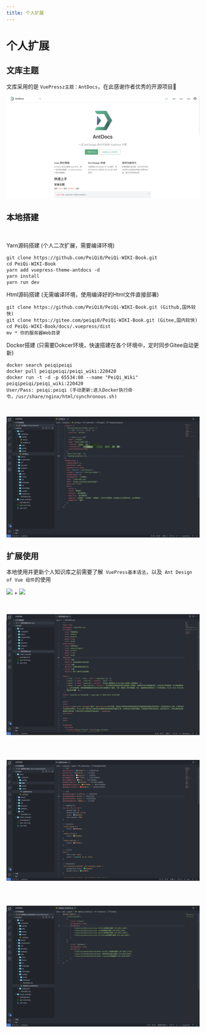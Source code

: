 ```yaml
---
title: 个人扩展
---
```


# 个人扩展

## 文库主题

文库采用的是 `VuePressz主题：AntDocs`，在此感谢作者优秀的开源项目🌟

![image-20220312115845201](../.vuepress/public/img/image-20220312115845201.png)

## 本地搭建

<a-alert type="success" message="文库支持多种快捷的方式在本地搭建随时查阅文库，项目图片均为本地化，推荐Docker或内网搭建，不推荐公网服务器部署" description="" showIcon>
</a-alert>
<br/>

<a-checkbox checked>Yarn源码搭建 (个人二次扩展，需要编译环境)</a-checkbox></br>

```shell
git clone https://github.com/PeiQi0/PeiQi-WIKI-Book.git
cd PeiQi-WIKI-Book
yarn add vuepress-theme-antdocs -d
yarn install
yarn run dev
```

<a-checkbox checked>Html源码搭建 (无需编译环境，使用编译好的Html文件直接部署)</a-checkbox></br>

```shell
git clone https://github.com/PeiQi0/PeiQi-WIKI-Book.git (Github,国外较快)
git clone https://gitee.com/peiqi0/PeiQi-WIKI-Book.git (Gitee,国内较快)
cd PeiQi-WIKI-Book/docs/.vuepress/dist
mv * 你的服务器Web目录
```

<a-checkbox checked>Docker搭建 (只需要Dokcer环境，快速搭建在各个环境中，定时同步Gitee自动更新)</a-checkbox></br>

```shell
docker search peiqipeiqi
docker pull peiqipeiqi/peiqi_wiki:220420
docker run -t -d -p 65534:80 --name "PeiQi_Wiki" peiqipeiqi/peiqi_wiki:220420
User/Pass: peiqi:peiqi (手动更新:进入Docker执行命令，/usr/share/nginx/html/synchronous.sh)
```

<a-alert type="success" message="如果想要内部更新交流，需要打开插件添加评论插件密钥，生成方法见插件文档" description="" showIcon>
</a-alert>
<br/>

![image-20220312125219622](../.vuepress/public/img/image-20220312125219622.png)

## 扩展使用

本地使用并更新个人知识库之前需要了解` VuePress基本语法`，以及` Ant Design of Vue 组件`的使用

<div class="pic-plus" align="left">
  <img width="150" src="https://gw.alipayobjects.com/zos/rmsportal/KDpgvguMpGfqaHPjicRK.svg" />
  <span>+</span>
  <img width="160" src="https://qn.antdv.com/vue.png" />
</div>



<br/>

<a-alert type="success" message="文库目录大致分为下列图示，其中文章存放目录为 wiki(漏洞相关), ctf (CTF模块), redteam(红蓝对抗)，其他文件为介绍文档" description="" showIcon>
</a-alert>
<br/>

![image-20220312120618163](../.vuepress/public/img/image-20220312120618163.png)

<br/>

<a-alert type="success" message="颜色主题延续了之前Gitbook蓝色主题风格，你可以通过修改文件配置来配置自己喜欢的主题" description="" showIcon>
</a-alert>
<br/>

![image-20220312121213398](../.vuepress/public/img/image-20220312121213398.png)

<br/>

<a-alert type="success" message="文章添加请遵循 VuePress 的规范，在 sidebar_contents.js 文件中添加文件名，docs/.vuepress/config 目录下的文件中添加目录或侧边栏" description="" showIcon>
</a-alert>
<br/>

![image-20220312121239000](../.vuepress/public/img/image-20220312121239000.png)